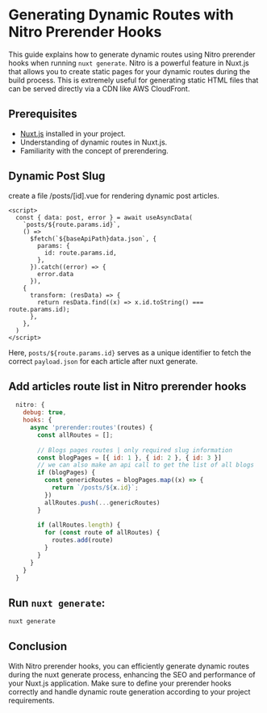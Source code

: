 # Generating Dynamic Routes with Nitro Prerender Hooks

This guide explains how to generate dynamic routes using Nitro prerender hooks when running `nuxt generate`. Nitro is a powerful feature in Nuxt.js that allows you to create static pages for your dynamic routes during the build process. This is extremely useful for generating static HTML files that can be served directly via a CDN like AWS CloudFront.

## Prerequisites

- [Nuxt.js](https://nuxtjs.org/) installed in your project.
- Understanding of dynamic routes in Nuxt.js.
- Familiarity with the concept of prerendering.

## Dynamic Post Slug

create a file /posts/[id].vue for rendering dynamic post articles.

```vue
<script>
  const { data: post, error } = await useAsyncData(
    `posts/${route.params.id}`,
    () =>
      $fetch(`${baseApiPath}data.json`, {
        params: {
          id: route.params.id,
        },
      }).catch((error) => {
        error.data
      }),
    {
      transform: (resData) => {
        return resData.find((x) => x.id.toString() === route.params.id);
      },
    },
  )
</script>
```
Here, `posts/${route.params.id}` serves as a unique identifier to fetch the correct `payload.json` for each article after nuxt generate.

## Add articles route list in Nitro prerender hooks

```javascript
  nitro: {
    debug: true,
    hooks: {
      async 'prerender:routes'(routes) {
        const allRoutes = [];
  
        // Blogs pages routes | only required slug information
        const blogPages = [{ id: 1 }, { id: 2 }, { id: 3 }]
        // we can also make an api call to get the list of all blogs
        if (blogPages) {
          const genericRoutes = blogPages.map((x) => {
            return `/posts/${x.id}`;
          })
          allRoutes.push(...genericRoutes)
        }
  
        if (allRoutes.length) {
          for (const route of allRoutes) {
            routes.add(route)
          }
        }
      }
    }
  }
```

## Run `nuxt generate`:

```bash
nuxt generate
```

## Conclusion
With Nitro prerender hooks, you can efficiently generate dynamic routes during the nuxt generate process, enhancing the SEO and performance of your Nuxt.js application. Make sure to define your prerender hooks correctly and handle dynamic route generation according to your project requirements.
